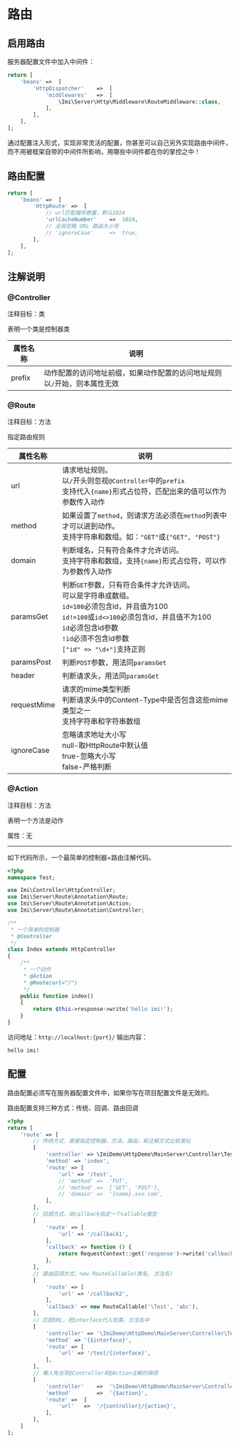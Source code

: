 # 路由

## 启用路由

服务器配置文件中加入中间件：

```php
return [
	'beans'	=>	[
		'HttpDispatcher'	=>	[
			'middlewares'	=>	[
				\Imi\Server\Http\Middleware\RouteMiddleware::class,
			],
		],
	],
];
```

通过配置注入形式，实现非常灵活的配置，你甚至可以自己另外实现路由中间件，而不用被框架自带的中间件所影响，用哪些中间件都在你的掌控之中！

## 路由配置

```php
return [
	'beans'	=>	[
		'HttpRoute'	=>	[
			// url匹配缓存数量，默认1024
			'urlCacheNumber'	=>	1024,
			// 全局忽略 URL 路由大小写
			// 'ignoreCase'		=>	true,
		],
	],
];
```

## 注解说明

### @Controller

注释目标：类

表明一个类是控制器类

| 属性名称 | 说明 |
| ------------ | ------------ 
| prefix | 动作配置的访问地址前缀，如果动作配置的访问地址规则以`/`开始，则本属性无效 |

### @Route

注释目标：方法

指定路由规则

| 属性名称 | 说明 |
| ------------ | ------------ 
| url | 请求地址规则。<br>以`/`开头则忽视`@Controller`中的`prefix`<br>支持代入`{name}`形式占位符，匹配出来的值可以作为参数传入动作 |
| method | 如果设置了`method`，则请求方法必须在`method`列表中才可以进到动作。<br>支持字符串和数组。如：`"GET"`或`{"GET", "POST"}` |
| domain | 判断域名，只有符合条件才允许访问。<br>支持字符串和数组，支持`{name}`形式占位符，可以作为参数传入动作 |
| paramsGet | 判断`GET`参数，只有符合条件才允许访问。<br>可以是字符串或数组。<br>`id=100`必须包含id，并且值为100<br>`id!=100`或`id<>100`必须包含id，并且值不为100<br>`id`必须包含id参数<br>`!id`必须不包含id参数</br>`["id" => "\d+"]`支持正则</br> |
| paramsPost | 判断`POST`参数，用法同`paramsGet` |
| header | 判断请求头，用法同`paramsGet` |
| requestMime | 请求的mime类型判断<br>判断请求头中的Content-Type中是否包含这些mime类型之一<br>支持字符串和字符串数组<br> |
| ignoreCase | 忽略请求地址大小写<br>null-取HttpRoute中默认值<br>true-忽略大小写<br>false-严格判断 |

### @Action

注释目标：方法

表明一个方法是动作

属性：无

---

如下代码所示，一个最简单的控制器+路由注解代码。

```php
<?php
namespace Test;

use Imi\Controller\HttpController;
use Imi\Server\Route\Annotation\Route;
use Imi\Server\Route\Annotation\Action;
use Imi\Server\Route\Annotation\Controller;

/**
 * 一个简单的控制器
 * @Controller
 */
class Index extends HttpController
{
	/**
	 * 一个动作
	 * @Action
	 * @Route(url="/")
	 */
	public function index()
	{
		return $this->response->write('hello imi!');
	}
}
```

访问地址：`http://localhost:{port}/`
输出内容：
```
hello imi!
```

## 配置

路由配置必须写在服务器配置文件中，如果你写在项目配置文件是无效的。

路由配置支持三种方式：传统、回调、路由回调

```php
<?php
return [
	'route' => [
		// 传统方式，直接指定控制器、方法、路由，和注解方式比较类似
		[
			'controller' => \ImiDemo\HttpDemo\MainServer\Controller\Test::class,
			'method' => 'index',
			'route' => [
				'url' => '/test',
				// 'method'	=>	'PUT',
				// 'method'	=>	['GET', 'POST'],
				// 'domain'	=>	'{name}.xxx.com',
			],
		],
		// 回调方式，给callback指定一个callable类型
		[
			'route' => [
				'url' => '/callback1',
			],
			'callback' => function () {
				return RequestContext::get('response')->write('callback1');
			},
		],
		// 路由回调方式，new RouteCallable(类名, 方法名)
		[
			'route' => [
				'url' => '/callback2',
			],
			'callback' => new RouteCallable('\Test', 'abc'),
		],
		// 匹配URL，把interface代入到类、方法名中
		[
			'controller' => '\ImiDemo\HttpDemo\MainServer\Controller\Test{$interface}',
			'method' => '{$interface}',
			'route' => [
				'url' => '/test/{interface}',
			],
		],
		// 懒人免去写@Controller和@Action注解的麻烦
		[
			'controller'	=>	'\ImiDemo\HttpDemo\MainServer\Controller\{$controller}',
			'method'		=>	'{$action}',
			'route'	=>	[
				'url'	=>	'/{controller}/{action}',
			],
		],
	]
];
```
